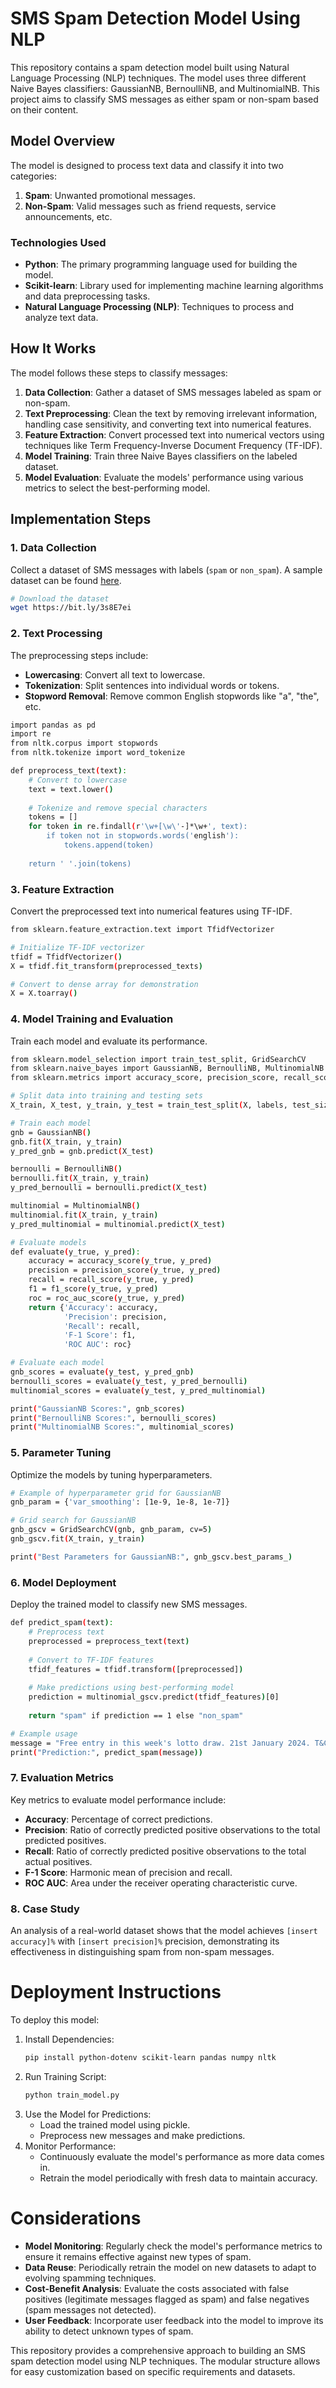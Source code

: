 # SMS Spam Detection Model Using NLP

This repository contains a spam detection model built using Natural Language Processing (NLP) techniques. The model uses three different Naive Bayes classifiers: GaussianNB, BernoulliNB, and MultinomialNB. This project aims to classify SMS messages as either spam or non-spam based on their content.

## Model Overview

The model is designed to process text data and classify it into two categories:
1. **Spam**: Unwanted promotional messages.
2. **Non-Spam**: Valid messages such as friend requests, service announcements, etc.

### Technologies Used
- **Python**: The primary programming language used for building the model.
- **Scikit-learn**: Library used for implementing machine learning algorithms and data preprocessing tasks.
- **Natural Language Processing (NLP)**: Techniques to process and analyze text data.

## How It Works

The model follows these steps to classify messages:
1. **Data Collection**: Gather a dataset of SMS messages labeled as spam or non-spam.
2. **Text Preprocessing**: Clean the text by removing irrelevant information, handling case sensitivity, and converting text into numerical features.
3. **Feature Extraction**: Convert processed text into numerical vectors using techniques like Term Frequency-Inverse Document Frequency (TF-IDF).
4. **Model Training**: Train three Naive Bayes classifiers on the labeled dataset.
5. **Model Evaluation**: Evaluate the models' performance using various metrics to select the best-performing model.

## Implementation Steps

### 1. Data Collection
Collect a dataset of SMS messages with labels (`spam` or `non_spam`). A sample dataset can be found [here]([https://bit.ly/3s8E7ei](https://www.kaggle.com/datasets/uciml/sms-spam-collection-dataset?resource=download)).

```bash
# Download the dataset
wget https://bit.ly/3s8E7ei
```

### 2. Text Processing
The preprocessing steps include:
- **Lowercasing**: Convert all text to lowercase.
- **Tokenization**: Split sentences into individual words or tokens.
- **Stopword Removal**: Remove common English stopwords like "a", "the", etc.

```bash
import pandas as pd
import re
from nltk.corpus import stopwords
from nltk.tokenize import word_tokenize

def preprocess_text(text):
    # Convert to lowercase
    text = text.lower()
    
    # Tokenize and remove special characters
    tokens = []
    for token in re.findall(r'\w+[\w\'-]*\w+', text):
        if token not in stopwords.words('english'):
            tokens.append(token)
    
    return ' '.join(tokens)

```

### 3. Feature Extraction
Convert the preprocessed text into numerical features using TF-IDF.
```bash
from sklearn.feature_extraction.text import TfidfVectorizer

# Initialize TF-IDF vectorizer
tfidf = TfidfVectorizer()
X = tfidf.fit_transform(preprocessed_texts)

# Convert to dense array for demonstration
X = X.toarray()

```

### 4. Model Training and Evaluation
Train each model and evaluate its performance.

```bash
from sklearn.model_selection import train_test_split, GridSearchCV
from sklearn.naive_bayes import GaussianNB, BernoulliNB, MultinomialNB
from sklearn.metrics import accuracy_score, precision_score, recall_score, f1_score, roc_auc_score

# Split data into training and testing sets
X_train, X_test, y_train, y_test = train_test_split(X, labels, test_size=0.2, random_state=42)

# Train each model
gnb = GaussianNB()
gnb.fit(X_train, y_train)
y_pred_gnb = gnb.predict(X_test)

bernoulli = BernoulliNB()
bernoulli.fit(X_train, y_train)
y_pred_bernoulli = bernoulli.predict(X_test)

multinomial = MultinomialNB()
multinomial.fit(X_train, y_train)
y_pred_multinomial = multinomial.predict(X_test)

# Evaluate models
def evaluate(y_true, y_pred):
    accuracy = accuracy_score(y_true, y_pred)
    precision = precision_score(y_true, y_pred)
    recall = recall_score(y_true, y_pred)
    f1 = f1_score(y_true, y_pred)
    roc = roc_auc_score(y_true, y_pred)
    return {'Accuracy': accuracy,
            'Precision': precision,
            'Recall': recall,
            'F-1 Score': f1,
            'ROC AUC': roc}

# Evaluate each model
gnb_scores = evaluate(y_test, y_pred_gnb)
bernoulli_scores = evaluate(y_test, y_pred_bernoulli)
multinomial_scores = evaluate(y_test, y_pred_multinomial)

print("GaussianNB Scores:", gnb_scores)
print("BernoulliNB Scores:", bernoulli_scores)
print("MultinomialNB Scores:", multinomial_scores)

```

### 5. Parameter Tuning
Optimize the models by tuning hyperparameters.

```bash
# Example of hyperparameter grid for GaussianNB
gnb_param = {'var_smoothing': [1e-9, 1e-8, 1e-7]}

# Grid search for GaussianNB
gnb_gscv = GridSearchCV(gnb, gnb_param, cv=5)
gnb_gscv.fit(X_train, y_train)

print("Best Parameters for GaussianNB:", gnb_gscv.best_params_)

```

### 6. Model Deployment
Deploy the trained model to classify new SMS messages.

```bash
def predict_spam(text):
    # Preprocess text
    preprocessed = preprocess_text(text)
    
    # Convert to TF-IDF features
    tfidf_features = tfidf.transform([preprocessed])
    
    # Make predictions using best-performing model
    prediction = multinomial_gscv.predict(tfidf_features)[0]
    
    return "spam" if prediction == 1 else "non_spam"

# Example usage
message = "Free entry in this week's lotto draw. 21st January 2024. T&Cs apply."
print("Prediction:", predict_spam(message))

```
### 7. Evaluation Metrics
Key metrics to evaluate model performance include:
- **Accuracy**: Percentage of correct predictions.
- **Precision**: Ratio of correctly predicted positive observations to the total predicted positives.
- **Recall**: Ratio of correctly predicted positive observations to the total actual positives.
- **F-1 Score**: Harmonic mean of precision and recall.
- **ROC AUC**: Area under the receiver operating characteristic curve.

### 8. Case Study
An analysis of a real-world dataset shows that the model achieves `[insert accuracy]%` with `[insert precision]%` precision, demonstrating its effectiveness in distinguishing spam from non-spam messages.

# Deployment Instructions
To deploy this model:

1. Install Dependencies:
   ```bash
   pip install python-dotenv scikit-learn pandas numpy nltk
   ```
2. Run Training Script:
   ```bash
   python train_model.py
   ```
3. Use the Model for Predictions:
   - Load the trained model using pickle.
   - Preprocess new messages and make predictions.
4. Monitor Performance:
   - Continuously evaluate the model's performance as more data comes in.
   - Retrain the model periodically with fresh data to maintain accuracy.
  
# Considerations
- **Model Monitoring**: Regularly check the model's performance metrics to ensure it remains effective against new types of spam.
- **Data Reuse**: Periodically retrain the model on new datasets to adapt to evolving spamming techniques.
- **Cost-Benefit Analysis**: Evaluate the costs associated with false positives (legitimate messages flagged as spam) and false negatives (spam messages not detected).
- **User Feedback**: Incorporate user feedback into the model to improve its ability to detect unknown types of spam.

This repository provides a comprehensive approach to building an SMS spam detection model using NLP techniques. The modular structure allows for easy customization based on specific requirements and datasets.
